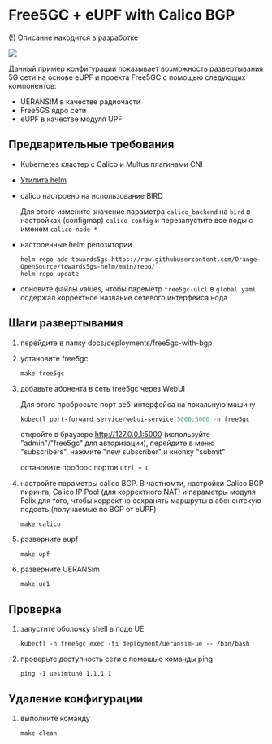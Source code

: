# Free5GC + eUPF with Calico BGP

(!) Описание находится в разработке

![](./schema.png)

Данный пример конфигурации показывает возможность развертывания 5G сети на основе eUPF и проекта Free5GC с помощью следующих компонентов:
- UERANSIM в качестве радиочасти
- Free5GS ядро сети
- eUPF в качестве модуля UPF

## Предварительные требования

- Kubernetes кластер с Calico и Multus плагинами CNI
- [Утилита helm](https://helm.sh/docs/intro/install/)
- calico настроено на использование BIRD

    Для этого измените значение параметра `calico_backend` на `bird` в настройках (configmap) `calico-config` и перезапустите все поды с именем `calico-node-*`


- настроенные helm репозитории

    ```
    helm repo add towards5gs https://raw.githubusercontent.com/Orange-OpenSource/towards5gs-helm/main/repo/
    helm repo update
    ```

- обновите файлы values, чтобы пареметр `free5gc-ulcl` в `global.yaml` содержал корректное название сетевого интерфейса нода

## Шаги развертывания

1. перейдите в папку docs/deployments/free5gc-with-bgp
1. установитe free5gc

    `make free5gc`

1. добавьте абонента в сеть free5gc через WebUI

    Для этого пробросьте порт веб-интерфейса на локальную машину

    ```powershell
    kubectl port-forward service/webui-service 5000:5000 -n free5gc
    ```

    откройте в браузере http://127.0.0.1:5000 (используйте "admin"/"free5gc" для авторизации), перейдите в меню "subscribers", нажмите "new subscriber" и кнопку "submit"

    остановите проброс портов `Ctrl + C`

1. настройте параметры calico BGP. В частномти, настройки Calico BGP пиринга, Calico IP Pool (для корректного NAT) и параметры модуля Felix для того, чтобы корректно сохранять маршруты в абонентскую подсеть (получаемые по BGP от eUPF)

    `make calico`

1. разверните eupf

    `make upf`

1. разверните UERANSim

    `make ue1`

## Проверка

1. запустите оболочку shell в поде UE

    `kubectl -n free5gc exec -ti deployment/ueransim-ue -- /bin/bash`

1. проверьте доступность сети с помошью команды ping

    `ping -I uesimtun0 1.1.1.1`

## Удаление конфигурации

1. выполните команду

    `make clean`

